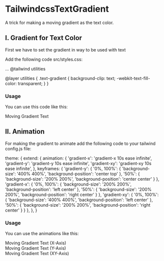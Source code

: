 # TailwindcssTextGradient
A trick for making a moving gradient as the text color.

## I. Gradient for Text Color
First we have to set the gradient in way to be used with text

Add the following code src/styles.css:

  ...
  @tailwind utilities

  @layer utilities {
    .text-gradient {
      background-clip: text;
      -webkit-text-fill-color: transparent;
    }
  }

### Usage
You can use this code like this:

  <div class="text-gradient bg-gradient-to-r from-pink-500 to-yellow-500">
    Moving Gradient Text
  </div>


## II. Animation
For making the gradient to animate add the following code to your tailwind config.js file:

  theme: {
      extend: {
        animation: {
          'gradient-x': 'gradient-x 10s ease infinite',
          'gradient-y': 'gradient-y 10s ease infinite',
          'gradient-xy': 'gradient-xy 10s ease infinite',
        },
        keyframes: {
          'gradient-y': {
            '0%, 100%': {
              'background-size': '400% 400%',
              'background-position': 'center top'
            },
            '50%': {
              'background-size': '200% 200%',
              'background-position': 'center center'
            }
          },
          'gradient-x': {
            '0%, 100%': {
              'background-size': '200% 200%',
              'background-position': 'left center'
            },
            '50%': {
              'background-size': '200% 200%',
              'background-position': 'right center'
            }
          },
          'gradient-xy': {
            '0%, 100%': {
              'background-size': '400% 400%',
              'background-position': 'left center'
            },
            '50%': {
              'background-size': '200% 200%',
              'background-position': 'right center'
            }
          }
        },
      },
    }

### Usage
You can use the animations like this:

  <div class="text-gradient bg-gradient-to-r from-pink-500 to-yellow-500 animate-gradient-x">
    Moving Gradient Text (X-Axis)
  </div>

  <div class="text-gradient bg-gradient-to-r from-pink-500 to-yellow-500 animate-gradient-y">
    Moving Gradient Text (Y-Axis)
  </div>

  <div class="text-gradient bg-gradient-to-r from-pink-500 to-yellow-500 animate-gradient-xy">
    Moving Gradient Text (XY-Axis)
  </div>

